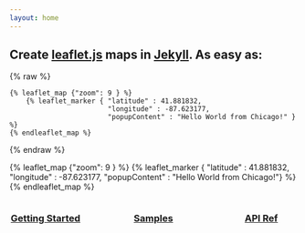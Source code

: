 ```yaml
---
layout: home
---
```


## Create [leaflet.js](https://leafletjs.com/) maps in [Jekyll](https://jekyllrb.com/). As easy as:

{% raw %}
```
{% leaflet_map {"zoom": 9 } %}
    {% leaflet_marker { "latitude" : 41.881832,
                        "longitude" : -87.623177,
                        "popupContent" : "Hello World from Chicago!" } %}
{% endleaflet_map %}
```
{% endraw %}

{% leaflet_map {"zoom": 9 } %}
    {% leaflet_marker { "latitude" : 41.881832,
                       "longitude" : -87.623177,
                       "popupContent" : "Hello World from Chicago!"} %}
{% endleaflet_map %}

<div id = "container" style = "width:100%">
    <div id ="left" style = "float:left; width: 25%;">
        <h3 style="text-align:center"> <a href="/getting-started/">Getting Started</a></h3>
    </div>
    <div id = "middle" style = "float:left; width: 50%;">
        <h3 style="text-align:center"> <a href="/samples/">Samples</a></h3>
    </div>
    <div id = "right" style = "float:left; width: 25%;">
        <h3 style="text-align:center"> <a href="/api-ref/">API Ref</a></h3>
    </div>
</div>

